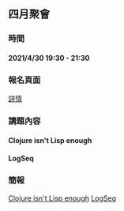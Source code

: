 ## 四月聚會

### 時間

#### 2021/4/30 19:30 - 21:30

### 報名頁面

[詳情](https://www.meetup.com/Clojure-tw/events/277419019/)

### 講題內容

#### Clojure isn't Lisp enough 
#### LogSeq

### 簡報

[Clojure isn't Lisp enough](https://github.com/clojure-tw/meetup/blob/master/2021-04-30/2021-04-clojure-isnt-lisp-enough.pdf)
[LogSeq](https://hackmd.io/@kanru/Byvfw_Yv_)

